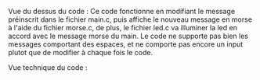 Vue du dessus du code :
Ce code fonctionne en modifiant le message préinscrit dans le fichier main.c,
puis affiche le nouveau message en morse à l'aide du fichier morse.c,
de plus, le fichier led.c va illuminer la led en accord avec le message morse du main.
Le code ne supporte pas bien les messages comportant des espaces,
et ne comporte pas encore un input plutot que de modifier à chaque fois le code.

Vue technique du code :
